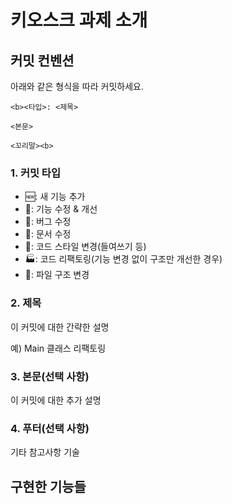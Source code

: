 # 키오스크 과제 소개


## 커밋 컨벤션
아래와 같은 형식을 따라 커밋하세요.

```
<b><타입>: <제목>

<본문>

<꼬리말><b>
```

### 1. 커밋 타입
- 🆕: 새 기능 추가
- 🔧: 기능 수정 & 개선
- 🐛: 버그 수정
- 📝: 문서 수정
- 🎨: 코드 스타일 변경(들여쓰기 등)
- 🏭: 코드 리팩토링(기능 변경 없이 구조만 개선한 경우)
- 📁: 파일 구조 변경

### 2. 제목
이 커밋에 대한 간략한 설명

예) Main 클래스 리팩토링

### 3. 본문(선택 사항)
이 커밋에 대한 추가 설명

### 4. 푸터(선택 사항)
기타 참고사항 기술 


## 구현한 기능들
